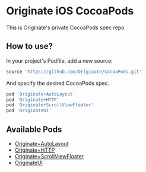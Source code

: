 # Originate iOS CocoaPods

This is Originate's private CocoaPods spec repo.

## How to use?

In your project's Podfile, add a new source:

```ruby
source 'https://github.com/Originate/CocoaPods.git'
```

And specify the desired CocoaPods spec.

```ruby
pod 'Originate+AutoLayout'
pod 'Originate+HTTP'
pod 'Originate+ScrollViewFloater'
pod 'OriginateUI'
```


## Available Pods

* [Originate+AutoLayout](https://github.com/Originate/AutoLayout-Categories)
* [Originate+HTTP](https://github.com/Originate/OriginateHTTP)
* [Originate+ScrollViewFloater](https://github.com/Originate/OriginateScrollViewFloater)
* [OriginateUI](https://github.com/Originate/OriginateUI)